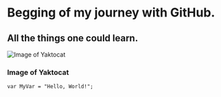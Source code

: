 # Begging of my journey with GitHub.

## All the things one could learn. 


![Image of Yaktocat](https://octodex.github.com/images/yaktocat.png)

### Image of Yaktocat

```
var MyVar = "Hello, World!";
```
